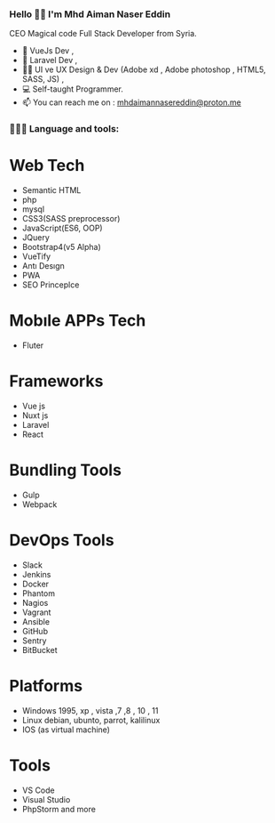 ### Hello 👋🏻 I'm Mhd Aiman Naser Eddin  


CEO Magical code Full Stack Developer from Syria.

- 🐳 VueJs Dev , 
- 🐳 Laravel Dev , 
- 🐱‍🏍 UI ve UX Design & Dev (Adobe xd , Adobe photoshop , HTML5, SASS, JS) ,
- 💻 Self-taught Programmer.
- 📫 You can reach me on : mhdaimannasereddin@proton.me


### 👨🏻‍💻 Language and tools: 
# Web Tech
- Semantic HTML
- php
- mysql
- CSS3(SASS preprocessor)
- JavaScript(ES6, OOP)
- JQuery
- Bootstrap4(v5 Alpha)
- VueTify
- Antı Desıgn
- PWA
- SEO Princeplce

# Mobıle APPs Tech
- Fluter

# Frameworks
- Vue js
- Nuxt js
- Laravel
- React

# Bundling Tools
- Gulp
- Webpack

# DevOps Tools
- Slack
- Jenkins
- Docker
- Phantom
- Nagios
- Vagrant
- Ansible
- GitHub
- Sentry
- BitBucket

# Platforms
- Windows 1995, xp , vista ,7 ,8 , 10 , 11
- Linux debian, ubunto, parrot, kalilinux
- IOS (as virtual machine)

# Tools
- VS Code
- Visual Studio
- PhpStorm and more

